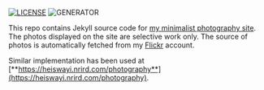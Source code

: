 [![LICENSE](https://img.shields.io/badge/license-MIT-blue.svg)](LICENSE) ![GENERATOR](https://img.shields.io/badge/made_with-jekyll-blue.svg)

This repo contains Jekyll source code for [my minimalist photography site](https://heiswayi.github.io/photography). The photos displayed on the site are selective work only. The source of photos is automatically fetched from my [Flickr](https://www.flickr.com/photos/heiswayi_nrird/) account.

Similar implementation has been used at [**https://heiswayi.nrird.com/photography**](https://heiswayi.nrird.com/photography).
